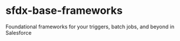 # sfdx-base-frameworks
Foundational frameworks for your triggers, batch jobs, and beyond in Salesforce
